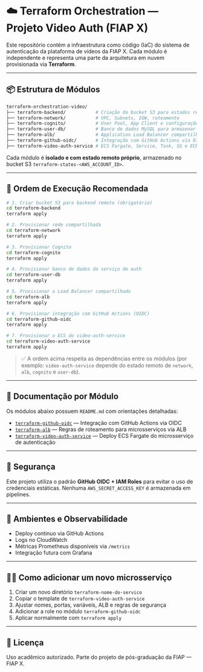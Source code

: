 # ☁️ Terraform Orchestration — Projeto Video Auth (FIAP X)

Este repositório contém a infraestrutura como código (IaC) do sistema de autenticação da plataforma de vídeos da FIAP X. Cada módulo é independente e representa uma parte da arquitetura em nuvem provisionada via **Terraform**.

---

## 📦 Estrutura de Módulos

```bash
terraform-orchestration-video/
├── terraform-backend/           # Criação do bucket S3 para estados remotos
├── terraform-network/           # VPC, Subnets, IGW, roteamento
├── terraform-cognito/           # User Pool, App Client e configurações do Cognito
├── terraform-user-db/           # Banco de dados MySQL para armazenar os usuários
├── terraform-alb/               # Application Load Balancer compartilhado
├── terraform-github-oidc/       # Integração com GitHub Actions via OIDC
├── terraform-video-auth-service # ECS Fargate, Service, Task, SG e ECR para o microsserviço
```

Cada módulo é **isolado e com estado remoto próprio**, armazenado no bucket S3 `terraform-states-<AWS_ACCOUNT_ID>`.

---

## 🧭 Ordem de Execução Recomendada

```bash
# 1. Criar bucket S3 para backend remoto (obrigatório)
cd terraform-backend
terraform apply

# 2. Provisionar rede compartilhada
cd terraform-network
terraform apply

# 3. Provisionar Cognito
cd terraform-cognito
terraform apply

# 4. Provisionar banco de dados do serviço de auth
cd terraform-user-db
terraform apply

# 5. Provisionar o Load Balancer compartilhado
cd terraform-alb
terraform apply

# 6. Provisionar integração com GitHub Actions (OIDC)
cd terraform-github-oidc
terraform apply

# 7. Provisionar o ECS do video-auth-service
cd terraform-video-auth-service
terraform apply
```

> ✅ A ordem acima respeita as dependências entre os módulos (por exemplo: `video-auth-service` depende do estado remoto de `network`, `alb`, `cognito` e `user-db`).

---

## 📘 Documentação por Módulo

Os módulos abaixo possuem `README.md` com orientações detalhadas:

- [`terraform-github-oidc`](./terraform-github-oidc) — Integração com GitHub Actions via OIDC  
- [`terraform-alb`](./terraform-alb) — Regras de roteamento para microsserviços via ALB  
- [`terraform-video-auth-service`](./terraform-video-auth-service) — Deploy ECS Fargate do microsserviço de autenticação

---

## 🔐 Segurança

Este projeto utiliza o padrão **GitHub OIDC + IAM Roles** para evitar o uso de credenciais estáticas. Nenhuma `AWS_SECRET_ACCESS_KEY` é armazenada em pipelines.

---

## 🧪 Ambientes e Observabilidade

- Deploy contínuo via GitHub Actions
- Logs no CloudWatch
- Métricas Prometheus disponíveis via `/metrics`
- Integração futura com Grafana

---

## 👩‍💻 Como adicionar um novo microsserviço

1. Criar um novo diretório `terraform-nome-do-servico`
2. Copiar o template de `terraform-video-auth-service`
3. Ajustar nomes, portas, variáveis, ALB e regras de segurança
4. Adicionar a role no módulo `terraform-github-oidc`
5. Aplicar normalmente com `terraform apply`

---

## 🧾 Licença

Uso acadêmico autorizado. Parte do projeto de pós-graduação da FIAP — FIAP X.
